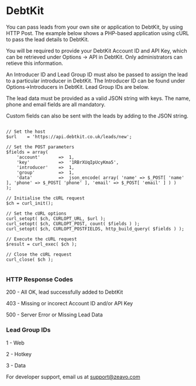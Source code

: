 DebtKit
=======

You can pass leads from your own site or application to DebtKit, by using HTTP Post. The example below shows a PHP-based application using cURL to pass the lead details to DebtKit.

You will be required to provide your DebtKit Account ID and API Key, which can be retrieved under Options -> API in DebtKit. Only administrators can retieve this information.

An Introducer ID and Lead Group ID must also be passed to assign the lead to a particular introducer in DebtKit. The Introducer ID can be found under Options->Introducers in DebtKit. Lead Group IDs are below.

The lead data must be provided as a valid JSON string with keys. The name, phone and email fields are all mandatory.

Custom fields can also be sent with the leads by adding to the JSON string.

```

// Set the host
$url    = 'https://api.debtkit.co.uk/leads/new';
	
// Set the POST parameters
$fields = array(
    'account'   	=>  1,
    'key'       	=>  '1RBrXUqIpUcyKma5',
    'introducer'	=>  1,
    'group'			=>  1,
    'data'      	=>  json_encode( array( 'name' => $_POST[ 'name' ], 'phone' => $_POST[ 'phone' ], 'email' => $_POST[ 'email' ] ) )
);
	
// Initialise the cURL request
$ch = curl_init();
	
// Set the cURL options
curl_setopt( $ch, CURLOPT_URL, $url );
curl_setopt( $ch, CURLOPT_POST, count( $fields ) );
curl_setopt( $ch, CURLOPT_POSTFIELDS, http_build_query( $fields ) );
	
// Execute the cURL request
$result = curl_exec( $ch );
	
// Close the cURL request
curl_close( $ch );


```


### HTTP Response Codes ###


200 - All OK, lead successfully added to DebtKit

403 - Missing or incorect Account ID and/or API Key

500 - Server Error or Missing Lead Data

### Lead Group IDs ###

1 - Web

2 - Hotkey

3 - Data


For developer support, email us at support@zeavo.com
